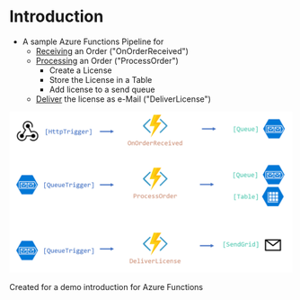 # Introduction

- A sample Azure Functions Pipeline for
    - [Receiving](./OnOrderReceived.cs) an Order ("OnOrderReceived")
    - [Processing](./ProcessOrder.cs) an Order ("ProcessOrder")
        - Create a License
        - Store the License in a Table
        - Add license to a send queue
    - [Deliver](./DeliverLicense.cs) the license as e-Mail ("DeliverLicense")

![Functions-Demo-Overview](img/Functions-Demo-Overview.png)

Created for a demo introduction for Azure Functions